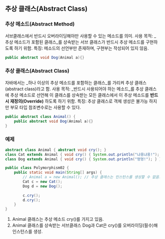## 추상 클래스(Abstract Class)
### 추상 메소드(Abstract Method)
서브클래스에서 반드시 오버라이딩해야만 사용할 수 있는 메소드를 의미.
사용 목적: _추상 메소드가 포함된 클래스_를 상속받는 서브 클래스가 반드시 추상 메소드를 구현하도록 하기 위함.
특징: 메소드의 선언부만 존재하며, 구현부는 작성되어 있지 않음.

```java 
public abstract void Dog(Animal a){}
```


### 추상 클래스(Abstract Class)
자바에서는 _하나 이상의 추상 메소드를 포함하는 클래스_를 가리켜 추상 클래스(abstract class)라고 함.
사용 목적: _반드시 사용되어야 하는 메소드_를 추상 클래스에 추상 메소드로 선언해 이 클래스를 상속받는 모든 클래스에서 이 추상 메소드를 **반드시 재정의(Override)** 하도록 하기 위함.
특징: 추상 클래스로 객체 생성은 불가능 하지만 부모 타입 참조변수로는 사용할 수 있다.


```java 
public abstract class Animal() {
	public abstract void Dog(Animal a){}
}
```

### 예제
```java
abstract class Animal { abstract void cry(); }
class Cat extends Animal { void cry() { System.out.println("냐옹냐옹!"); } }
class Dog extends Animal { void cry() { System.out.println("멍멍!"); } }

public class Polymorphism02 {
    public static void main(String[] args) {
        // Animal a = new Animal(); // 추상 클래스는 인스턴스를 생성할 수 없음.
        Cat c = new Cat();
        Dog d = new Dog();
        
        c.cry();
        d.cry();
    }
}
```

1. Animal 클래스는 추상 메소드 cry()를 가지고 있음.
2. Animal 클래스를 상속받는 서브클래스 Dog과 Cat은 cry()를 오버라이딩(필수)해 인스턴스를 생성.